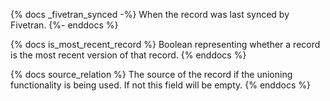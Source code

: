 {% docs _fivetran_synced -%} When the record was last synced by Fivetran. {%- enddocs %}

{% docs is_most_recent_record %} Boolean representing whether a record is the most recent version of that record. {% enddocs %}

{% docs source_relation %}
The source of the record if the unioning functionality is being used. If not this field will be empty.
{% enddocs %}